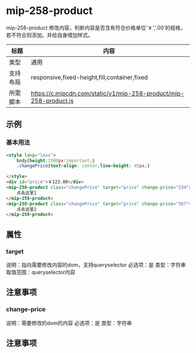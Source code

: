 # mip-258-product

mip-258-product 修改内容，判断内容是否含有符合价格单位'￥','.00'的规格，若不符合则添加。并给自身增加样式。

标题|内容
----|----
类型|通用
支持布局|responsive,fixed-height,fill,container,fixed
所需脚本|https://c.mipcdn.com/static/v1/mip-258-product/mip-258-product.js

## 示例

### 基本用法
```html
<style lang="less">
    body{height:1500px!important;}
    .changePrice{text-align: center;line-height: 45px;}

</style>
<div id="price">￥123.00</div>
<mip-258-product class="changePrice" target="price" change-price="234">
    点击这里1
</mip-258-product>
<mip-258-product class="changePrice" target="price" change-price="567">
    点击这里2
</mip-258-product>
```

## 属性

### target

说明：指向需要修改内容的dom，支持queryselector
必选项：是
类型：字符串
取值范围：queryselector内容

## 注意事项

### change-price

说明：需要修改的dom的内容
必选项：是
类型：字符串

## 注意事项

